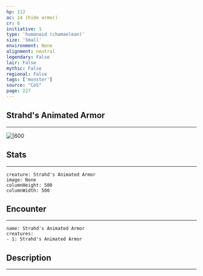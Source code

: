 ```yaml
---
hp: 112
ac: 14 (hide armor)
cr: 6
initiative: 1
type: 'humanoid (chamaelean)'    
size: 'Small'
environment: None
alignment: neutral
legendary: False
lair: False
mythic: False
regional: False
tags: ['monster']
source: "CoS"
page: 227
---
```


## Strahd's Animated Armor
---

![|600](D:/Program%20Files/5e.tools/img/bestiary/CoS/Strahd's%20Animated%20Armor.jpg)

## Stats
---

```statblock
creature: Strahd's Animated Armor
image: None
columnHeight: 500
columnWidth: 500
```

## Encounter
---

```encounter-table
name: Strahd's Animated Armor
creatures:
- 1: Strahd's Animated Armor
```

## Description
---





